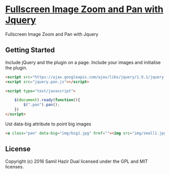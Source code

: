 [Fullscreen Image Zoom and Pan with Jquery](http://www.samilhazir.com/pan)
================================

Fullscreen Image Zoom and Pan with Jquery


## Getting Started

Include jQuery and the plugin on a page. Include your images and initialise the plugin.

```html
<script src="https://ajax.googleapis.com/ajax/libs/jquery/1.9.1/jquery.min.js"></script>
<script src="jquery.pan.js"></script>

<script type="text/javascript">

	$(document).ready(function(){
		$(".pan").pan();
	})
</script>
```
Ust data-big attribute to point big images

```html
<a class="pan" data-big="img/big1.jpg" href=""><img src="img/small1.jpg" alt="" /></a>
```

## License
Copyright (c) 2016 Samil Hazir
Dual licensed under the GPL and MIT licenses.
